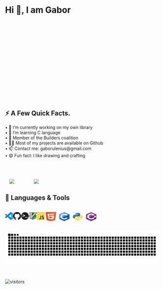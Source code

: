 # Hi 👋, I am Gabor

<!-- 👯 I’m looking to collaborate on ...
- 🤔 I’m looking for help with ...
- 💬 Ask me about ... 
- 📫 How to reach me: ...
- 😄 Pronouns: ...
- ⚡ Fun fact: ...

[![42 Profile Card](https://1337-readme.vercel.app/api/profile?cursus=42&dark=true&login=ghorvath)](https://github.com/mohouyizme/1337-readme)

  ##⚡️ A Few Quick Facts  
   - 🔭 I’m currently working on my own library
   - 🌱 I’m learning C language
   - 👨‍💻 Most of my projects are available on Github.
-->
<div style="display: inline_block"><br>
  <img align="right" alt="Rafa-pic" height="270" width="520" style="border-radius:150px;" src="https://1337-readme.vercel.app/api/profile?cursus=42&dark=true&login=ghorvath">
  <div style="display: inline_block"><br>
    <h2>⚡️ A Few Quick Facts.</h2> 
    •  🔭 I’m currently working on my own library <br>
    •  🌱 I’m learning C language <br>
    •  🐝 Member of the Builders coalition <br>
    •  👨‍💻 Most of my projects are available on Github <br>
    •  📫 Contact me: gaborulenius@gmail.com <br>
    •  😄 Fun fact: I like drawing and crafting 
  </div>
</div>
<br>
<br>
<br>
<div style="display: inline_block"><br>
    &emsp;<img height="150em" src="https://github-readme-stats.vercel.app/api?username=mobahug&show_icons=true&theme=tokyonight&include_all_commits=true&count_private=true"> &emsp;&emsp;&emsp;&emsp;
    <img height="150em" src="https://github-readme-stats.vercel.app/api/top-langs/?username=mobahug&layout=compact&langs_count=7&theme=tokyonight">
<br>
 <h2>🚀 Languages & Tools</h2> 
<div style="display: inline_block"><br>
  <img align="left" alt="Visual Studio Code" width="26px" src="https://raw.githubusercontent.com/github/explore/80688e429a7d4ef2fca1e82350fe8e3517d3494d/topics/visual-studio-code/visual-studio-code.png">
  <img align="center" alt="Rafa-HTML" height="30" width="40" src="https://raw.githubusercontent.com/devicons/devicon/master/icons/html5/html5-original.svg">
  <img align="center" alt="Rafa-C" height="30" width="40" src="https://raw.githubusercontent.com/devicons/devicon/master/icons/c/c-original.svg">
  <img align="center" alt="Rafa-Python" height="30" width="40" src="https://raw.githubusercontent.com/devicons/devicon/master/icons/python/python-original.svg">
  <img align="center" alt="Rafa-Csharp" height="30" width="40" src="https://raw.githubusercontent.com/devicons/devicon/master/icons/csharp/csharp-original.svg">
  <img align="left" alt="GitHub" width="26px" src="https://raw.githubusercontent.com/github/explore/78df643247d429f6cc873026c0622819ad797942/topics/github/github.png">
  <img align="left" alt="Terminal" width="26px" src="https://raw.githubusercontent.com/github/explore/80688e429a7d4ef2fca1e82350fe8e3517d3494d/topics/terminal/terminal.png">
  <img align="left" alt="Vim" width="26px" src="https://raw.githubusercontent.com/github/explore/80688e429a7d4ef2fca1e82350fe8e3517d3494d/topics/vim/vim.png">
  <img align="left" alt="javascript" width="26px" src="https://raw.githubusercontent.com/github/explore/80688e429a7d4ef2fca1e82350fe8e3517d3494d/topics/javascript/javascript.png">
</div>
</div>
<br>

![snake gif](https://github.com/mobahug/mobahug/blob/output/github-contribution-grid-snake.svg)
  
<br>
<p><img src="https://visitor-badge.glitch.me/badge?page_id=mobahug.mobahug" alt="visitors"></p>
